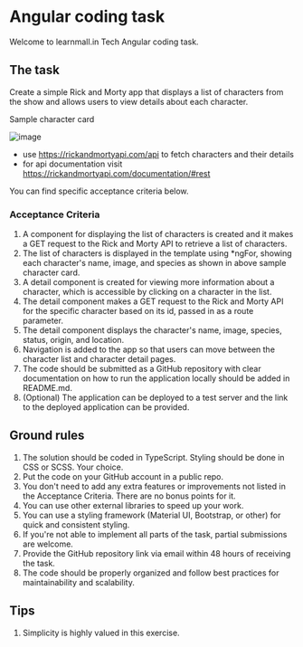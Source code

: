 # Angular coding task
Welcome to learnmall.in Tech Angular coding task.

## The task
Create a simple Rick and Morty app that displays a list of characters from the show and allows users to view details about each character.

Sample character card

![image](https://user-images.githubusercontent.com/124139608/216905974-54456783-f951-4e1c-8b08-d13d9b4ce57f.png)

* use https://rickandmortyapi.com/api to fetch characters and their details
* for api documentation visit https://rickandmortyapi.com/documentation/#rest



You can find specific acceptance criteria below.

### Acceptance Criteria
1. A component for displaying the list of characters is created and it makes a GET request to the Rick and Morty API to retrieve a list of characters.
2. The list of characters is displayed in the template using *ngFor, showing each character's name, image, and species as shown in above sample character card.
3. A detail component is created for viewing more information about a character, which is accessible by clicking on a character in the list.
4. The detail component makes a GET request to the Rick and Morty API for the specific character based on its id, passed in as a route parameter.
5. The detail component displays the character's name, image, species, status, origin, and location.
6. Navigation is added to the app so that users can move between the character list and character detail pages.
7. The code should be submitted as a GitHub repository with clear documentation on how to run the application locally should be added in README.md.
8. (Optional) The application can be deployed to a test server and the link to the deployed application can be provided.

## Ground rules
1. The solution should be coded in TypeScript. Styling should be done in CSS or SCSS. Your choice.
2. Put the code on your GitHub account in a public repo.
3. You don't need to add any extra features or improvements not listed in the Acceptance Criteria. There are no bonus points for it.
4. You can use other external libraries to speed up your work.
5. You can use a styling framework (Material UI, Bootstrap, or other) for quick and consistent styling.
6. If you're not able to implement all parts of the task, partial submissions are welcome.
7. Provide the GitHub repository link via email within 48 hours of receiving the task.
8. The code should be properly organized and follow best practices for maintainability and scalability.

## Tips
1. Simplicity is highly valued in this exercise.
